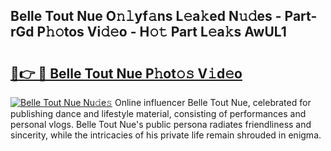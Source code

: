 ## Belle Tout Nue O𝚗𝚕yf𝚊ns L𝚎a𝚔ed N𝚞𝚍es - Part-rGd P𝚑𝚘tos Vi𝚍𝚎o - H𝚘𝚝 Part L𝚎a𝚔s AwUL1

# <h2><a href="http://kf28tv.oniu.top/?m=Belle+Tout+Nue">🔗👉 🔴 Belle Tout Nue P𝚑ot𝚘𝚜 V𝚒d𝚎o</a></h2>

[![Belle Tout Nue Nu𝚍e𝚜](https://i.imgur.com/0qMVB7G.gif)](http://kf28tv.oniu.top/?m=Belle+Tout+Nue)
Online influencer Belle Tout Nue, celebrated for publishing dance and lifestyle material, consisting of performances and personal vlogs. Belle Tout Nue's public persona radiates friendliness and sincerity, while the intricacies of his private life remain shrouded in enigma.  
